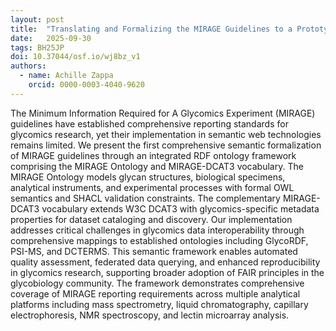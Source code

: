 ```yaml
---
layout: post
title:  "Translating and Formalizing the MIRAGE Guidelines to a Prototype MIRAGE Ontology and DCAT3 Extension Vocabulary for Glycomics Data Management"
date:   2025-09-30
tags: BH25JP
doi: 10.37044/osf.io/wj8bz_v1
authors:
  - name: Achille Zappa
    orcid: 0000-0003-4040-9620
---
```


The Minimum Information Required for A Glycomics Experiment (MIRAGE) guidelines have
established comprehensive reporting standards for glycomics research, yet their implementation
in semantic web technologies remains limited. We present the first comprehensive semantic
formalization of MIRAGE guidelines through an integrated RDF ontology framework comprising
the MIRAGE Ontology and MIRAGE-DCAT3 vocabulary. The MIRAGE Ontology
models glycan structures, biological specimens, analytical instruments, and experimental
processes with formal OWL semantics and SHACL validation constraints. The complementary
MIRAGE-DCAT3 vocabulary extends W3C DCAT3 with glycomics-specific metadata properties
for dataset cataloging and discovery. Our implementation addresses critical challenges in
glycomics data interoperability through comprehensive mappings to established ontologies
including GlycoRDF, PSI-MS, and DCTERMS. This semantic framework enables automated
quality assessment, federated data querying, and enhanced reproducibility in glycomics research,
supporting broader adoption of FAIR principles in the glycobiology community. The
framework demonstrates comprehensive coverage of MIRAGE reporting requirements across
multiple analytical platforms including mass spectrometry, liquid chromatography, capillary
electrophoresis, NMR spectroscopy, and lectin microarray analysis.
